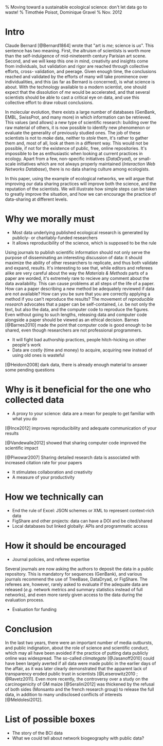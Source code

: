 % Moving toward a sustainable ecological science: don't let data go to waste!
% Timothée Poisot, Dominique Gravel
% Nov. 2012

# Intro

Claude Bernard [@Bernard1864] wrote that "art is *me*; science is *us*". This
sentence has two meaning. First, the altruism of scientists is worth more than
the self-indulgence of mid-nineteenth century Parisian art scene. Second, and
we will keep this one in mind, creativity and insights come from individuals,
but validation and rigor are reached through collective efforts, cross-
validation, and peerage. Given enough time, the conclusions reached and
validated by the efforts of many will take prominence over individualities,
and this (as far as Bernard is concerned), is what science is about. With the
technology available to a modern scientist, one should expect that the
dissolution of *me* would be accelerated, and that several scientists should
be able to cast a critical eye on data, and use this collective effort to draw
robust conclusions.

In molecular evolution, there exists a large number of databases (GenBank,
EMBL, SwissProt, and many more) in which information can be retrieved. This
values (and allows) a new type of scientific research: building over the raw
material of others, it is now possible to identify new phenomenon or evaluate
the generality of previously studied ones. The job of these scientists is not
to *make* data, neither to *stole* them, it's rather to gather them and, most
of all, look at them in a different way. This would not be possible, if not
for the existence of public, free, online repositories. It's impossible to be
as enthusiastic when looking at current practices in ecology. Apart from a
few, non-specific initiatives (*DataDryad*), or small-scale initiatives which
are not always properly maintained (*Interaction Web Networks Database*),
there is no data sharing culture among ecologists.

In this paper, using the example of ecological networks, we will argue that
improving our data sharing practices will improve both the science, and the
reputation of the scientists. We will illustrate how simple steps can be taken
to greatly improve the situation, and how we can encourage the practice of
data-sharing at different levels.

<!-- Shall we have a table with good web examples of significant contributions to ecology that are impossible to achieve without data sharing? There are some questions that definitely need data sharing. -->
<!-- Another argument also would be that some data are so difficult to collect, it is so unproductive to leave them to some individuals. Think about the BCI data. It's such an impressive database, it stimulated a quantity of research that would not have been realistically accessible to a single team. -->
<!-- I maintain my suggestion, it would make the paper funny to read if we collect a couple of typical sentences (and perhaps provide response) we get when we ask for data-->

# Why we morally must

- Most data underlying published ecological research is generated by publicly- or charitably-funded researchers
- It allows reproducibility of the science, which is supposed to be the rule

Using journals to publish scientific information should not only serve the
purpose of disseminating an interesting discussion of data: it should maximize
the ability of other researchers to replicate, and thus both validate and
expand, results. It's interesting to see that, while editors and referees
alike are very careful about the way the *Materials & Methods* parts of a
paper are worded, it's extremely rare to recieve any comment about the data
availability. This can cause problems at all steps of the life of a paper. How
can a paper describing a new method be adequately reviewed if data are not
available? How can you be sure that you are correctly applying a method if you
can't reproduce the results? The movement of *reproducible research* advocates
that a paper can be self-contained, *i.e.* be not only the text, but also the
data, and the computer code to reproduce the figures. Even without going to
such lengths, releasing data and computer code alongside a paper should be
viewed as an ethical decision. Barnes [@Barnes2010] made the point that
computer code is good enough to be shared, even though researchers are not
professional programmers.

- It will fight bad authorship practices, people hitch-hicking on other people's work
- Data are costly (time and money) to acquire, acquiring new instead of using old ones is wasteful

[@Heidorn2008] dark data, there is already enough material to answer some pending questions

# Why is it beneficial for the one who collected data

- A proxy to your science: data are a mean for people to get familiar with what you do

[@Ince2012] improves reproducibility and adequate communication of your results

[@Vandewalle2012] showed that sharing computer code improved the scientific impact

[@Piwowar2007] Sharing detailed research data is associated with increased citation rate for your papers

- It stimulates collaboration and creativity
- A measure of your productivity

# How we technically can

- End the rule of Excel: JSON schemes or XML to represent context-rich data
- FigShare and other projects: data can have a DOI and be cited/shared
- Local databases but linked globally: APIs and programmatic access

# How it should be encouraged

- Journal policies, and referee expertise

Several journals are now asking the authors to deposit the data in a public
repository. This is mandatory for sequences (GenBank), and various journals
recommend the use of TreeBase, DataDryad, or FigShare. The referees are,
however, rarely asked to evaluate if the adequate data are released (*e.g.*
network metrics and summary statistics instead of full networks), and even
more rarely given access to the data during the evaluation process.

- Evaluation for funding

# Conclusion

In the last two years, there were an important number of media outbursts, and
public indignation, about the role of science and scientific conduct, which
may all have been avoided if the practice of putting data publicly online was
widespread. The so-called *climategate* [@Jasanoff2010] could have been
largely averted if all data were made public in the earlier days of the
affair, as it was later clearly demonstrated that the apparent lack of
transparency eroded public trust in scientists [@Leiserowitz2010 ;
@Ravetz2011]. Even more recently, the controversy over a study on the
carcinogenicity of GM maize [@Seralini2012] was thickened by the refusal of
both sides (Monsanto and the french research group) to release the full data,
in addition to many undisclosed conflicts of interests [@Meldolesi2012].

# List of possible boxes

- The story of the BCI data
- What we could tell about network biogeography with public data?